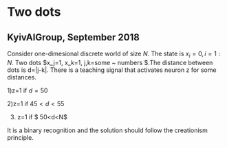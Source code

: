 # Two dots
## KyivAIGroup, September 2018

Consider one-dimesional discrete world of size $N$. The state is $x_i=0, i=1:N$.
Two dots $x_j=1, x_k=1,  j,k=some ~ numbers $.The distance between dots is d=|j-k|.
There is a teaching signal that activates neuron z for some distances. 

1)z=1 if $d=50$

2)z=1 if $45<d<55$

3) z=1 if $ 50<d<N$



It is a binary recognition and the solution should follow the creationism principle.
